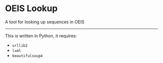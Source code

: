 # OEIS Lookup
A tool for looking up sequences in OEIS

---
This is written in Python, it requires:
 - `urllib2`
 - `lxml`
 - `beautifulsoup4`
